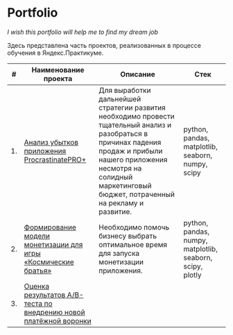 # Portfolio
*I wish this portfolio will help me to find my dream job*

Здесь представлена часть проектов, реализованных в процессе обучения в Яндекс.Практикуме.

| #    | Наименование проекта                | Описание                                                     | Стек                                                      |
| ---- | ----------------------------------- | ------------------------------------------------------------ | --------------------------------------------------------- |
|1.    |[Анализ убытков приложения ProcrastinatePRO+](https://github.com/shtelmik/Portfolio/tree/main/Application%20Loss%20Analysis)| Для выработки дальнейшей стратегии развития необходимо провести тщательный анализ и разобраться в причинах падения продаж и прибыли нашего приложения несмотря на солидный маркетинговый бюджет, потраченный на рекламу и развитие.| python, pandas, matplotlib, seaborn, numpy, scipy|
|2.    |[Формирование модели монетизации для игры «Космические братья»](https://github.com/shtelmik/Portfolio/tree/main/Monetization%20for%20the%20game%20Space%20Brothers)| Необходимо помочь бизнесу выбрать оптимальное время для запуска монетизации приложения. | python, pandas, numpy, matplotlib, seaborn, scipy, plotly|
|3.    |[Оценка результатов A/B-теста по внедрению новой платёжной воронки]()|


